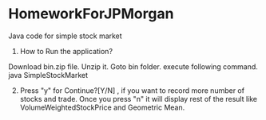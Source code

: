 # HomeworkForJPMorgan
Java code for simple stock market

1. How to Run the application?

Download bin.zip file. Unzip it. Goto bin folder.
execute following command.
java SimpleStockMarket

2. Press "y" for Continue?[Y/N] , if you want to record more number of stocks and trade. Once you press "n" it will display rest of the result
like VolumeWeightedStockPrice and Geometric Mean.
